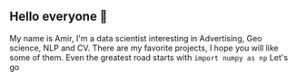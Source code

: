 ## Hello everyone 👋
My name is Amir, I'm a data scientist interesting in Advertising, Geo science, NLP and CV. There are my favorite projects, I hope you will like some of them.
Even the greatest road starts with 
```import numpy as np```
Let's go
